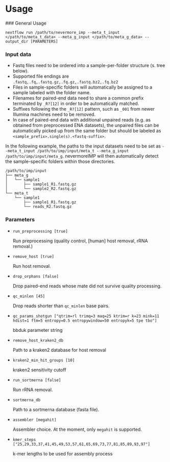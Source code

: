 Usage
=====


### General Usage


```
nextflow run /path/to/nevermore_imp --meta_t_input </path/to/meta_t_data> --meta_g_input </path/to/meta_g_data> --output_dir [PARAMETERS]
```

### Input data

* Fastq files need to be ordered into a sample-per-folder structure (s. tree below).
* Supported file endings are `.fastq,.fq,.fastq.gz,.fq.gz,.fastq.bz2,.fq.bz2`
* Files in sample-specific folders will automatically be assigned to a sample labeled with the folder name.
* Filenames for paired-end data need to share a common prefix terminated by `_R?[12]` in order to be automatically matched. 
* Suffixes following the the `_R?[12]` pattern, such as `_001` from newer Illumina machines need to be removed.
* In case of paired-end data with additional unpaired reads (e.g. as obtained from preprocessed ENA datasets), the unpaired files can be automatically picked up from the same folder but should be labeled as `<sample_prefix>.single(s).<fastq-suffix>`. 

In the following example, the paths to the input datasets need to be set as `--meta_t_input /path/to/imp/input/meta_t --meta_g_input /path/to/imp/input/meta_g`. nevermoreIMP will then automatically detect the sample-specific folders within those directories.

```
/path/to/imp/input
├── meta_g
│   └── sample1
│       ├── sample1_R1.fastq.gz
│       └── sample2_R2.fastq.gz
└── meta_t
    └── sample1
        ├── sample1_R1.fastq.gz
        └── reads_R2.fastq.gz

```




### Parameters

* `run_preprocessing [true]`

  Run preprocessing (quality control, [human] host removal, rRNA removal.)

* `remove_host [true]`

  Run host removal.

* `drop_orphans [false]`

  Drop paired-end reads whose mate did not survive quality processing.

* `qc_minlen [45]`

  Drop reads shorter than `qc_minlen` base pairs.

* `qc_params_shotgun ["qtrim=rl trimq=3 maq=25 ktrim=r k=23 mink=11 hdist=1 ftm=5 entropy=0.5 entropywindow=50 entropyk=5 tpe tbo"]`

  bbduk parameter string

* `remove_host_kraken2_db`

  Path to a kraken2 database for host removal

* `kraken2_min_hit_groups [10]`

  kraken2 sensitivity cutoff

* `run_sortmerna [false]`

  Run rRNA removal.

* `sortmerna_db`

  Path to a sortmerna database (fasta file).

* `assembler [megahit]`

  Assembler choice. At the moment, only `megahit` is supported.

* `kmer_steps ["25,29,33,37,41,45,49,53,57,61,65,69,73,77,81,85,89,93,97"]`

  k-mer lengths to be used for assembly process
